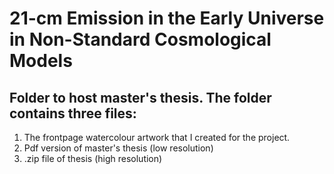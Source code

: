 # 21-cm Emission in the Early Universe in Non-Standard Cosmological Models

## Folder to host master's thesis. The folder contains three files: 

1) The frontpage watercolour artwork that I created for the project. 
2) Pdf version of master's thesis (low resolution)
3) .zip file of thesis (high resolution) 
